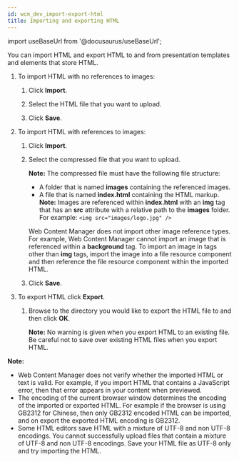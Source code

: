 ```yaml
---
id: wcm_dev_import-export-html
title: Importing and exporting HTML
---
```

import useBaseUrl from '@docusaurus/useBaseUrl';



You can import HTML and export HTML to and from presentation templates and elements that store HTML.

1.  To import HTML with no references to images:

    1.  Click **Import**.

    2.  Select the HTML file that you want to upload.

    3.  Click **Save**.

2.  To import HTML with references to images:

    1.  Click **Import**.

    2.  Select the compressed file that you want to upload.

        **Note:** The compressed file must have the following file structure:

        -   A folder that is named **images** containing the referenced images.
        -   A file that is named **index.html** containing the HTML markup.
        **Note:** Images are referenced within **index.html** with an **img** tag that has an **src** attribute with a relative path to the **images** folder. For example: `<img src="images/logo.jpg" />`

        Web Content Manager does not import other image reference types. For example, Web Content Manager cannot import an image that is referenced within a **background** tag. To import an image in tags other than **img** tags, import the image into a file resource component and then reference the file resource component within the imported HTML.

    3.  Click **Save**.

3.  To export HTML click **Export**.

    1.  Browse to the directory you would like to export the HTML file to and then click **OK**.

        **Note:** No warning is given when you export HTML to an existing file. Be careful not to save over existing HTML files when you export HTML.


**Note:**

-   Web Content Manager does not verify whether the imported HTML or text is valid. For example, if you import HTML that contains a JavaScript error, then that error appears in your content when previewed.
-   The encoding of the current browser window determines the encoding of the imported or exported HTML. For example if the browser is using GB2312 for Chinese, then only GB2312 encoded HTML can be imported, and on export the exported HTML encoding is GB2312.
-   Some HTML editors save HTML with a mixture of UTF-8 and non UTF-8 encodings. You cannot successfully upload files that contain a mixture of UTF-8 and non UTF-8 encodings. Save your HTML file as UTF-8 only and try importing the HTML.

